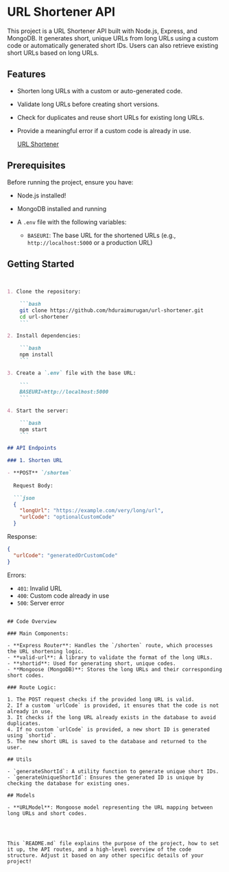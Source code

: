 # URL Shortener API

This project is a URL Shortener API built with Node.js, Express, and MongoDB. It generates short, unique URLs from long URLs using a custom code or automatically generated short IDs. Users can also retrieve existing short URLs based on long URLs.

## Features

- Shorten long URLs with a custom or auto-generated code.
- Validate long URLs before creating short versions.
- Check for duplicates and reuse short URLs for existing long URLs.
- Provide a meaningful error if a custom code is already in use.

  [URL Shortener](https://github.com/user-attachments/assets/26fff3a9-d599-4196-8a5a-4000f5ff7012)

## Prerequisites

Before running the project, ensure you have:

- Node.js installed!

- MongoDB installed and running
- A `.env` file with the following variables:
  - `BASEURI`: The base URL for the shortened URLs (e.g., `http://localhost:5000` or a production URL)

## Getting Started

```markdown


1. Clone the repository:

    ```bash
    git clone https://github.com/hduraimurugan/url-shortener.git
    cd url-shortener
    ```

2. Install dependencies:

    ```bash
    npm install
    ```

3. Create a `.env` file with the base URL:

    ```
    BASEURI=http://localhost:5000
    ```

4. Start the server:

    ```bash
    npm start
    ```

## API Endpoints

### 1. Shorten URL

- **POST** `/shorten`
  
  Request Body:

  ```json
  {
    "longUrl": "https://example.com/very/long/url",
    "urlCode": "optionalCustomCode"
  }
  ```

  Response:

  ```json
  {
    "urlCode": "generatedOrCustomCode"
  }
  ```

  Errors:
  
  - `401`: Invalid URL
  - `400`: Custom code already in use
  - `500`: Server error

   ```

## Code Overview

### Main Components:

- **Express Router**: Handles the `/shorten` route, which processes the URL shortening logic.
- **valid-url**: A library to validate the format of the long URLs.
- **shortid**: Used for generating short, unique codes.
- **Mongoose (MongoDB)**: Stores the long URLs and their corresponding short codes.

### Route Logic:

1. The POST request checks if the provided long URL is valid.
2. If a custom `urlCode` is provided, it ensures that the code is not already in use.
3. It checks if the long URL already exists in the database to avoid duplicates.
4. If no custom `urlCode` is provided, a new short ID is generated using `shortid`.
5. The new short URL is saved to the database and returned to the user.

## Utils

- `generateShortId`: A utility function to generate unique short IDs.
- `generateUniqueShortId`: Ensures the generated ID is unique by checking the database for existing ones.

## Models

- **URLModel**: Mongoose model representing the URL mapping between long URLs and short codes.




This `README.md` file explains the purpose of the project, how to set it up, the API routes, and a high-level overview of the code structure. Adjust it based on any other specific details of your project!
